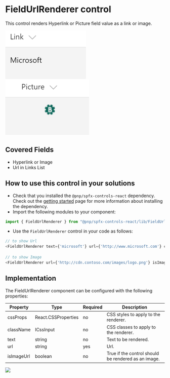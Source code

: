# FieldUrlRenderer control

This control renders Hyperlink or Picture field value as a link or image.

![FieldUrlRenderer Url control output](../../assets/FieldUrlRendererUrl.png)
![FieldUrlRenderer Image control output](../../assets/FieldUrlRendererImage.png)

## Covered Fields
- Hyperlink or Image
- Url in Links List

## How to use this control in your solutions

- Check that you installed the `@pnp/spfx-controls-react` dependency. Check out the [getting started](../getting-started) page for more information about installing the dependency.
- Import the following modules to your component:

```TypeScript
import { FieldUrlRenderer } from "@pnp/spfx-controls-react/lib/FieldUrlRenderer";
```

- Use the `FieldUrlRenderer` control in your code as follows:

```TypeScript
// to show Url
<FieldUrlRenderer text={'microsoft'} url={'http://www.microsoft.com'} className={'some-class'} cssProps={{ background: '#f00' }} />

// to show Image
<FieldUrlRenderer url={'http://cdn.contoso.com/images/logo.png'} isImageUrl={true} className={'some-class'} cssProps={{ background: '#f00' }} />
```

## Implementation

The FieldUrlRenderer component can be configured with the following properties:

| Property | Type | Required | Description |
| ---- | ---- | ---- | ---- |
| cssProps | React.CSSProperties | no | CSS styles to apply to the renderer. |
| className | ICssInput | no | CSS classes to apply to the renderer. |
| text | string | no | Text to be rendered. |
| url | string | yes | Url. |
| isImageUrl | boolean | no | True if the control should be rendered as an image. |

![](https://telemetry.sharepointpnp.com/sp-dev-fx-controls-react/wiki/controls/fields/FieldUrlRenderer)

